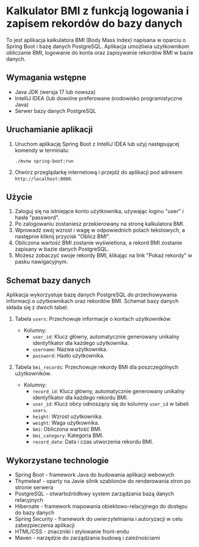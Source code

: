 # Kalkulator BMI z funkcją logowania i zapisem rekordów do bazy danych

To jest aplikacja kalkulatora BMI (Body Mass Index) napisana w oparciu o Spring Boot i bazę danych PostgreSQL. Aplikacja umożliwia użytkownikom obliczanie BMI, logowanie do konta oraz zapisywanie rekordów BMI w bazie danych.

## Wymagania wstępne
- Java JDK (wersja 17 lub nowsza)
- IntelliJ IDEA (lub dowolne preferowane środowisko programistyczne Java)
- Serwer bazy danych PostgreSQL

## Uruchamianie aplikacji
1. Uruchom aplikację Spring Boot z IntelliJ IDEA lub użyj następującej komendy w terminalu:
   ```
   ./mvnw spring-boot:run
   ```
2. Otwórz przeglądarkę internetową i przejdź do aplikacji pod adresem `http://localhost:8080`.

## Użycie
1. Zaloguj się na istniejące konto użytkownika, używając loginu "user" i hasła "password".
2. Po zalogowaniu zostaniesz przekierowany na stronę kalkulatora BMI.
3. Wprowadź swój wzrost i wagę w odpowiednich polach tekstowych, a następnie kliknij przycisk "Oblicz BMI".
4. Obliczona wartość BMI zostanie wyświetlona, a rekord BMI zostanie zapisany w bazie danych PostgreSQL.
5. Możesz zobaczyć swoje rekordy BMI, klikając na link "Pokaż rekordy" w pasku nawigacyjnym.

## Schemat bazy danych
Aplikacja wykorzystuje bazę danych PostgreSQL do przechowywania informacji o użytkownikach oraz rekordów BMI. Schemat bazy danych składa się z dwóch tabel:

1. Tabela `users`: Przechowuje informacje o kontach użytkowników.
   - Kolumny:
     - `user_id`: Klucz główny, automatycznie generowany unikalny identyfikator dla każdego użytkownika.
     - `username`: Nazwa użytkownika.
     - `password`: Hasło użytkownika.

2. Tabela `bmi_records`: Przechowuje rekordy BMI dla poszczególnych użytkowników.
   - Kolumny:
     - `record_id`: Klucz główny, automatycznie generowany unikalny identyfikator dla każdego rekordu BMI.
     - `user_id`: Klucz obcy odnoszący się do kolumny `user_id` w tabeli `users`.
     - `height`: Wzrost użytkownika.
     - `weight`: Waga użytkownika.
     - `bmi`: Obliczona wartość BMI.
     - `bmi_category`: Kategoria BMI.
     - `record_date`: Data i czas utworzenia rekordu BMI.

## Wykorzystane technologie
- Spring Boot - framework Java do budowania aplikacji webowych
- Thymeleaf - oparty na Javie silnik szablonów do renderowania stron po stronie serwera
- PostgreSQL - otwartoźródłowy system zarządzania bazą danych relacyjnych
- Hibernate - framework mapowania obiektowo-relacyjnego do dostępu do bazy danych
- Spring Security - framework do uwierzytelniania i autoryzacji w celu zabezpieczenia aplikacji
- HTML/CSS - znaczniki i stylowanie front-endu
- Maven - narzędzie do zarządzania budową i zależnościami

